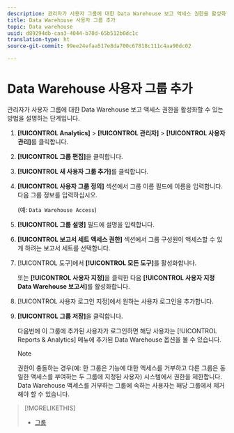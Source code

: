 ```yaml
---
description: 관리자가 사용자 그룹에 대한 Data Warehouse 보고 액세스 권한을 활성화할 수 있는 방법을 설명하는 단계입니다.
title: Data Warehouse 사용자 그룹 추가
topic: Data warehouse
uuid: d89294db-caa3-4044-b70d-65b512b0dc1c
translation-type: ht
source-git-commit: 99ee24efaa517e8da700c67818c111c4aa90dc02

---
```



# Data Warehouse 사용자 그룹 추가

관리자가 사용자 그룹에 대한 Data Warehouse 보고 액세스 권한을 활성화할 수 있는 방법을 설명하는 단계입니다.

1. **[!UICONTROL Analytics]** > **[!UICONTROL 관리자]** > **[!UICONTROL 사용자 관리]**&#x200B;를 클릭합니다.
1. **[!UICONTROL 그룹 편집]**&#x200B;을 클릭합니다.
1. **[!UICONTROL 새 사용자 그룹 추가]**&#x200B;를 클릭합니다.
1. **[!UICONTROL 사용자 그룹 정의]** 섹션에서 그룹 이름 필드에 이름을 입력합니다. 다음 그룹 정보를 입력하십시오.

   (예: `Data Warehouse Access`)
1. **[!UICONTROL 그룹 설명]** 필드에 설명을 입력합니다.
1. **[!UICONTROL 보고서 세트 액세스 권한]** 섹션에서 그룹 구성원이 액세스할 수 있게 하려는 보고서 세트를 선택합니다.
1. [!UICONTROL 도구]에서 **[!UICONTROL 모든 도구]**&#x200B;를 활성화합니다.

   또는 **[!UICONTROL 사용자 지정]**&#x200B;을 클릭한 다음 **[!UICONTROL 사용자 지정 Data Warehouse 보고서]**&#x200B;를 활성화합니다.

1. [!UICONTROL 사용자 로그인 지정]에서 원하는 사용자 로그인을 추가합니다.
1. **[!UICONTROL 그룹 저장]**&#x200B;을 클릭합니다.

   다음번에 이 그룹에 추가된 사용자가 로그인하면 해당 사용자는 [!UICONTROL Reports &amp; Analytics] 메뉴에 추가된 Data Warehouse 옵션을 볼 수 있습니다.

   >[!NOTE]
   >
   >권한이 충돌하는 경우(예: 한 그룹은 기능에 대한 액세스를 거부하고 다른 그룹은 동일한 액세스를 부여하는 두 그룹에 지정된 사용자) 시스템에서 권한을 제한합니다. Data Warehouse 액세스를 거부하는 그룹에 속하는 사용자는 해당 그룹에서 제거해야 할 수 있습니다.

>[!MORELIKETHIS]
>
>* [그룹 ](/help/admin/user-management2/c-user-groups/groups.md)

